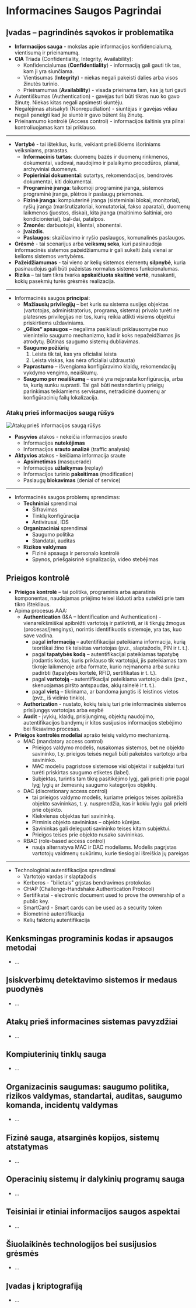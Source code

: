 # Informacines Saugos Pagrindai

## Įvadas – pagrindinės sąvokos ir problematika

- **Informacijos sauga** - mokslas apie informacijos konfidencialumą, vientisumą ir prieinamumą.
- **CIA** Triada (Confidentiality, Integrity, Availability):
  - Konfidencialumas (**Confidentiality**) - informaciją gali gauti tik tas, kam ji yra siunčiama.
  - Vientisumas (**Integrity**) - niekas negali pakeisti dalies arba visos žinutės turinio.
  - Prieinamumas (**Availability**) - visada prieinama tam, kas ją turi gauti
- Autentiškumas (Authentication) - gavėjas turi būti tikras  nuo ko gavo žinutę. Niekas kitas negali apsimesti siuntėju.
- Negalėjimas atsisakyti (Nonrepudiation) - siuntėjas ir gavėjas vėliau negali paneigti kad jie siuntė ir gavo būtent šią žinutę.
- Prieinamumo kontrolė (Access control) - informacijos šaltinis yra pilnai kontroliuojamas kam tai priklauso.

---

- **Vertybė** - tai išteklius, kuris, veikiant priešiškiems išoriniams veiksniams, prarastas.
  - **Informacinis turtas**: duomenų bazės ir duomenų rinkmenos, dokumentai, vadovai, naudojimo ir palaikymo procedūros, planai, archyviniai duomenys.
  - **Popieriniai dokumentai**: sutartys, rekomendacijos, bendrovės dokumentai, kiti dokumentai.
  - **Programinė įranga**: taikomoji programinė įranga, sistemos programinė įranga, plėtros ir paslaugų priemonės.
  - **Fizinė įranga**: kompiuterinė įranga (sisteminiai blokai, monitoriai), ryšių įranga (maršrutizatoriai, komutatoriai, fakso aparatai), duomenų laikmenos (juostos, diskai), kita įranga (maitinimo šaltiniai, oro kondicionieriai), bal-dai, patalpos.
  - **Žmonės**: darbuotojai, klientai, abonentai.
  - **Įvaizdis**.
  - **Paslaugos**: skaičiavimo ir ryšio paslaugos, komunalinės paslaugos.
- **Grėsmė** - tai scenarijus arba **veiksmų seka**, kuri pasinaudoja informacinės sistemos pažeidžiamumu ir gali sukelti žalą vienai ar kelioms sistemos vertybėms.
- **Pažeidžiamumas** - tai vieno ar kelių sistemos elementų **silpnybė**, kuria pasinaudojus gali būti pažeistas normalus sistemos funkcionalumas.
- **Rizika** – tai tam tikra tvarka **apskaičiuota skaitinė vertė**, nusakanti, kokių pasekmių turės grėsmės realizacija.

---

- Informacinės saugos **principai**:
  - **Mažiausių privilegijų** – bet kuris su sistema susijęs objektas (vartotojas, administratorius, programa, sistema) privalo turėti ne platesnes privilegijas nei tos, kurių reikia atlikti visiems objektui priskirtiems uždaviniams. 
  - **„Gilios“ apsaugos** – negalima pasikliauti priklausomybe nuo vienintelio saugumo mechanizmo, kad ir koks nepažeidžiamas jis atrodytų. Būtinas saugumo sistemų dubliavimas. 
  - **Saugumo požiūrių**
    1. Leista tik tai, kas yra oficialiai leista
    2. Leista viskas, kas nėra oficialiai uždrausta)
  - **Paprastumo** – išvengiama konfigūravimo klaidų, rekomendacijų vykdymo vengimo, neaiškumų. 
  - **Saugumo per neaiškumą** – esmė yra neįprasta konfigūracija, arba ta, kurią sunku suprasti. Tai gali būti nestandartinių prieigų parinkimas teikiamiems servisams, netradicinė duomenų ar konfigūracinių failų lokalizacija.

### Atakų prieš informacijos saugą rūšys

![Atakų prieš informacijos saugą rūšys](ataku_rusys.png)

- **Pasyvios** atakos - nekeičia informacijos srauto
  - Informacijos **nutekėjimas**
  - Informacijos **srauto analizė** (traffic analysis)
- **Aktyvios** atakos - keičiama informacija sraute
  - **Apsimetimas** (masquerade)
  - Informacijos **užlaikymas** (replay)
  - Informacijos turinio **pakeitimas** (modification)
  - Paslaugų **blokavimas** (denial of service)

---

- Informacinės saugos problemų sprendimas:
  - **Techniniai** sprendimai
    - Šifravimas
    - Tinklų konfigūracija
    - Antivirusai, IDS
  - **Organizaciniai** sprendimai
    - Saugumo politika
    - Standatai, auditas
  - **Rizikos valdymas**
    - Fizinė apsauga ir personalo kontrolė
    - Spynos, priešgaisrinė signalizacija, video stebėjimas

## Prieigos kontrolė

- **Prieigos kontrolė** – tai politika, programinis arba aparatinis komponentas, naudojamas priėjimo teisei išduoti arba suteikti prie tam tikro ištekliaus.
- Apima procesus AAA:
  - **Authentication** (I&A – Identification and Authentication) - vienareikšmiškai apibrėžti vartotoją ir patikrinti, ar iš tikrųjų žmogus (procesas/įrenginys), norintis identifikuotis sistemoje, yra tas, kuo save vadina. 
    - pagal **informaciją** – autentifikacijai pateikiama informacija, kurią teoriškai žino tik teisėtas vartotojas (pvz., slaptažodis, PIN ir t. t.).
    - pagal **tapatybės kodą** – autentifikacijai pateikiamas tapatybę įrodantis kodas, kuris priklauso tik vartotojui, jis pateikiamas tam tikroje laikmenoje arba formate, kurio neįmanoma arba sunku padirbti (tapatybės kortelė, RFID, sertifikatas ir t. t.).
    - pagal **vartotoją** – autentifikacijai pateikiama vartotojo dalis (pvz., skenuojamas piršto antspaudas, akių rainelė ir t. t.).
    - pagal **vietą** – tikrinama, ar bandoma jungtis iš leistinos vietos (pvz., iš vidinio tinklo).
  - **Authorization** - nustato, kokių teisių turi prie informacinės sistemos prisijungęs vartotojas arba esybė
  - **Audit** - įvykių, klaidų, prisijungimų, objektų naudojimo, autentifikacijos bandymų ir kitos susijusios informacijos stebėjimo bei fiksavimo procesas.
- **Prieigos kontrolės modeliai** aprašo teisių valdymo mechanizmą.
  - MAC (mandatory access control)
    - Prieigos valdymo modelis, nusakomas sistemos, bet ne objekto savininko, t.y. prieigos teisės negali būti pakeistos vartotojo arba savininko.
    - MAC modeliu pagristose sistemose visi objektai ir subjektai turi turėti priskirtas saugumo etiketes (label).
    - Subjektas, turintis tam tikrą pasitikėjimo lygį, gali prieiti prie pagal lygį lygių ar žemesnių saugumo kategorijos objektų.
  - DAC (discretionary access control)
    - tai prieigos valdymo modelis, kuriame prieigos teises apibrėžia objekto savininkas, t. y. nusprendžia, kas ir kokiu lygiu gali prieiti prie objekto.
    - Kiekvienas objektas turi savininką.
    - Pirminis objekto savininkas – objekto kūrėjas.
    - Savininkas gali deleguoti savininko teises kitam subjektui.
    - Prieigos teises prie objekto nusako savininkas.
  - RBAC (role-based access control)
    - nauja alternatyva MAC ir DAC modeliams. Modelis pagrįstas vartotojų vaidmenų sukūrimu, kurie tiesiogiai išreiškia jų pareigas

---

- Technologiniai autentifikacijos sprendimai
  - Vartotojo vardas ir slaptažodis
  - Kerberos - "bilietais" grįstas bendravimos protokolas
  - CHAP (Challenge-Handshake Authentication Protocol)
  - Sertifikatai - electronic document used to prove the ownership of a public key.
  - SmartCard - Smart cards can be used as a security token
  - Biometrinė autentifikacija
  - Kelių faktorių autentifikacija

## Kenksmingas programinis kodas ir apsaugos metodai

- ...

## Įsiskverbimų detektavimo sistemos ir medaus puodynės

- ...

## Atakų prieš informacines sistemas pavyzdžiai

- ...

## Kompiuterinių tinklų sauga

- ...

## Organizacinis saugumas: saugumo politika, rizikos valdymas, standartai, auditas, saugumo komanda, incidentų valdymas

- ...

## Fizinė sauga, atsarginės kopijos, sistemų atstatymas

- ...

## Operacinių sistemų ir dalykinių programų sauga

- ...

## Teisiniai ir etiniai informacijos saugos aspektai

- ...

## Šiuolaikinės technologijos bei susijusios grėsmės

- ...

## Įvadas į kriptografiją

- ...